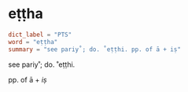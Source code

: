 # eṭṭha

``` toml
dict_label = "PTS"
word = "eṭṭha"
summary = "see pariy˚; do. ˚eṭṭhi. pp. of ā + iṣ"
```

see pariy˚; do. ˚eṭṭhi.

pp. of ā \+ *iṣ*

